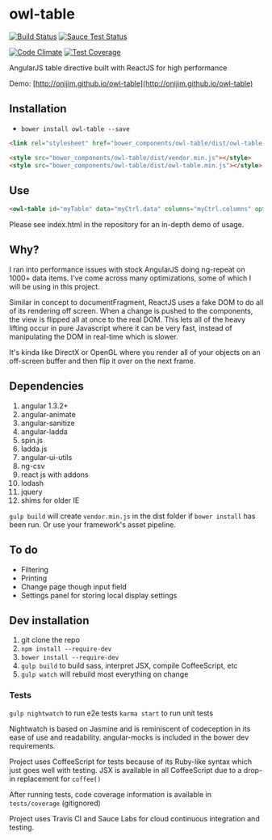owl-table
=========
[![Build Status](https://travis-ci.org/onijim/owl-table.svg?branch=develop)](https://travis-ci.org/onijim/owl-table)
[![Sauce Test Status](https://saucelabs.com/buildstatus/onijim_oss)](https://saucelabs.com/u/onijim_oss)

[![Code Climate](https://codeclimate.com/github/onijim/owl-table/badges/gpa.svg)](https://codeclimate.com/github/onijim/owl-table)
[![Test Coverage](https://codeclimate.com/github/onijim/owl-table/badges/coverage.svg)](https://codeclimate.com/github/onijim/owl-table)

AngularJS table directive built with ReactJS for high performance

Demo: [http://onijim.github.io/owl-table](http://onijim.github.io/owl-table)

## Installation

* `bower install owl-table --save`


```html
<link rel="stylesheet" href="bower_components/owl-table/dist/owl-table.min.css">

<style src="bower_components/owl-table/dist/vendor.min.js"></style>
<style src="bower_components/owl-table/dist/owl-table.min.js"></style>
```

## Use

```html
<owl-table id="myTable" data="myCtrl.data" columns="myCtrl.columns" options="myCtrl.options"> </owl-table>
```

Please see index.html in the repository for an in-depth demo of usage.

## Why?

I ran into performance issues with stock AngularJS doing ng-repeat on 1000+ data items.  I've come across many optimizations, some of which I will be using in this project.

Similar in concept to documentFragment, ReactJS uses a fake DOM to do all of its rendering off screen.  When a change is pushed to the components, the view is flipped all at once to the real DOM.  This lets all of the heavy lifting occur in pure Javascript where it can be very fast, instead of manipulating the DOM in real-time which is slower.

It's kinda like DirectX or OpenGL where you render all of your objects on an off-screen buffer and then flip it over on the next frame.

## Dependencies
1. angular 1.3.2+
2. angular-animate
3. angular-sanitize
4. angular-ladda
5. spin.js
6. ladda.js
7. angular-ui-utils
8. ng-csv
9. react js with addons
10. lodash
11. jquery
12. shims for older IE

`gulp build` will create `vendor.min.js` in the dist folder if `bower install` has been run.  Or use your framework's asset pipeline.

## To do
* Filtering
* Printing
* Change page though input field
* Settings panel for storing local display settings

## Dev installation

1. git clone the repo
2. `npm install --require-dev`
3. `bower install --require-dev`
4. `gulp build` to build sass, interpret JSX, compile CoffeeScript, etc
5. `gulp watch` will rebuild most everything on change

### Tests

`gulp nightwatch` to run e2e tests
`karma start` to run unit tests

Nightwatch is based on Jasmine and is reminiscent of codeception in its ease of use and readability.
angular-mocks is included in the bower dev requirements.

Project uses CoffeeScript for tests because of its Ruby-like syntax which just goes well with testing.
JSX is available in all CoffeeScript due to a drop-in replacement for `coffee()`

After running tests, code coverage information is available in `tests/coverage` (gitignored)

Project uses Travis CI and Sauce Labs for cloud continuous integration and testing.
